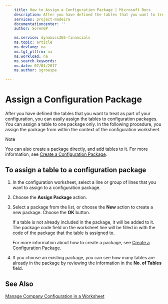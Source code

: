 ```yaml
---
    title: How to Assign a Configuration Package | Microsoft Docs
    description: After you have defined the tables that you want to treat as part of your configuration, you can easily assign the tables to configuration packages. You can assign a table to one package only. In the following procedure, you assign the package from within the context of the configuration worksheet.
    services: project-madeira
    documentationcenter: ''
    author: SorenGP

    ms.service: dynamics365-financials
    ms.topic: article
    ms.devlang: na
    ms.tgt_pltfrm: na
    ms.workload: na
    ms.search.keywords:
    ms.date: 07/01/2017
    ms.author: sgroespe

---
```

# Assign a Configuration Package
After you have defined the tables that you want to treat as part of your configuration, you can easily assign the tables to configuration packages. You can assign a table to one package only. In the following procedure, you assign the package from within the context of the configuration worksheet.  

> [!NOTE]  
>  You can also create a package directly, and add tables to it. For more information, see [Create a Configuration Package](admin-how-to-create-a-configuration-package.md).  

## To assign a table to a configuration package  

1.  In the configuration worksheet, select a line or group of lines that you want to assign to a configuration package.  
2.  Choose the **Assign Package** action.  
3.  Select a package from the list, or choose the **New** action to create a new package. Choose the **OK** button.  

     If a table is not already included in the package, it will be added to it. The package code field on the worksheet line will be filled in with the code of the package that the table is assigned to.  

     For more information about how to create a package, see [Create a Configuration Package](admin-how-to-create-a-configuration-package.md).  

4.  If you choose an existing package, you can see how many tables are already in the package by reviewing the information in the **No. of Tables** field.  

## See Also  
 [Manage Company Configuration in a Worksheet](admin-how-to-manage-company-configuration-in-a-worksheet.md)
